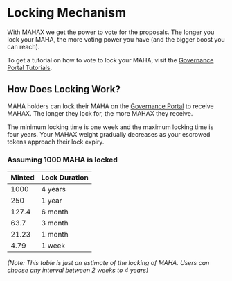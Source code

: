 # Locking Mechanism

With MAHAX we get the power to vote for the proposals. The longer you lock your MAHA, the more voting power you have (and the bigger boost you can reach).

To get a tutorial on how to vote to lock your MAHA, visit the [Governance Portal Tutorials](governance-portal/staking-maha-for-mahax.md).

## How Does Locking Work?

MAHA holders can lock their MAHA on the [Governance Portal](governance-portal/) to receive MAHAX. The longer they lock for, the more MAHAX they receive.&#x20;

The minimum locking time is one week and the maximum locking time is four years. Your MAHAX weight gradually decreases as your escrowed tokens approach their lock expiry.

### Assuming 1000 MAHA is locked

| Minted | Lock Duration |
| ------ | ------------- |
| 1000   | 4 years       |
| 250    | 1 year        |
| 127.4  | 6 month       |
| 63.7   | 3 month       |
| 21.23  | 1 month       |
| 4.79   | 1 week        |

_(Note: This table is just an estimate of the locking of MAHA. Users can choose any interval between 2 weeks to 4 years)_
